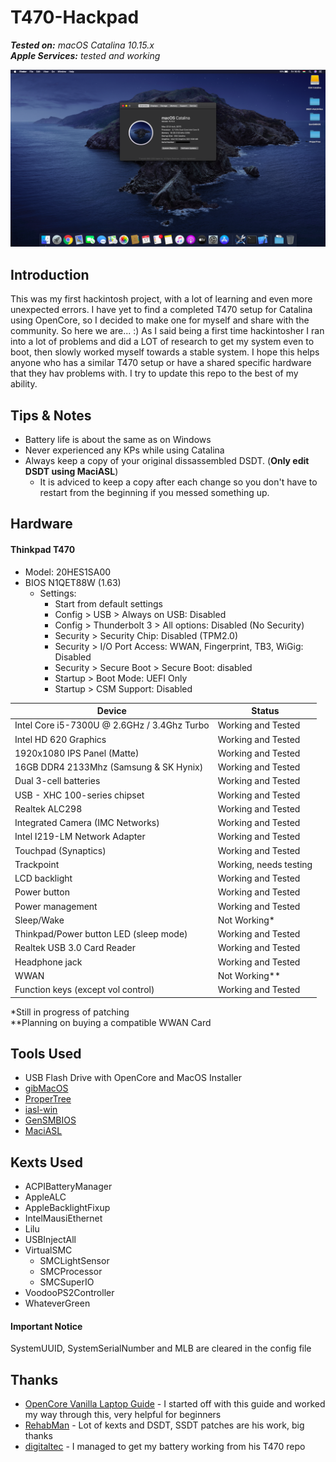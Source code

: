 # T470-Hackpad
***Tested on:*** *macOS Catalina 10.15.x*\
***Apple Services:*** *tested and working*

![macOS Catalina on the ThinkPad T470](/catalina-t470.png)

## Introduction
This was my first hackintosh project, with a lot of learning and even more unexpected errors. I have yet to find a completed T470 setup for Catalina using OpenCore, so I decided to make one for myself and share with the community. So here we are... :) As I said being a first time hackintosher I ran into a lot of problems and did a LOT of research to get my system even to boot, then slowly worked myself towards a stable system. I hope this helps anyone who has a similar T470 setup or have a shared specific hardware that they hav problems with. I try to update this repo to the best of my ability.
## Tips & Notes
- Battery life is about the same as on Windows
- Never experienced any KPs while using Catalina
- Always keep a copy of your original dissassembled DSDT. (**Only edit DSDT using MaciASL**)
  - It is adviced to keep a copy after each change so you don't have to restart from the beginning if you messed something up.
## Hardware
#### Thinkpad T470
- Model: 20HES1SA00
- BIOS N1QET88W (1.63)
  - Settings:
    - Start from default settings
    - Config > USB > Always on USB: Disabled
    - Config > Thunderbolt 3 > All options: Disabled (No Security)
    - Security > Security Chip: Disabled (TPM2.0)
    - Security > I/O Port Access: WWAN, Fingerprint, TB3, WiGig: Disabled
    - Security > Secure Boot > Secure Boot: disabled
    - Startup > Boot Mode: UEFI Only
    - Startup > CSM Support: Disabled

| Device                                      | Status                 |
|---------------------------------------------|------------------------|
| Intel Core i5-7300U @ 2.6GHz / 3.4Ghz Turbo | Working and Tested     |
| Intel HD 620 Graphics                       | Working and Tested     |
| 1920x1080 IPS Panel (Matte)                 | Working and Tested     |
| 16GB DDR4 2133Mhz (Samsung & SK Hynix)      | Working and Tested     |
| Dual 3-cell batteries                       | Working and Tested     |
| USB - XHC 100-series chipset                | Working and Tested     |
| Realtek ALC298                              | Working and Tested     |
| Integrated Camera (IMC Networks)            | Working and Tested     |
| Intel I219-LM Network Adapter               | Working and Tested     |
| Touchpad (Synaptics)                        | Working and Tested     |
| Trackpoint                                  | Working, needs testing |
| LCD backlight                               | Working and Tested     |
| Power button                                | Working and Tested     |
| Power management                            | Working and Tested     |
| Sleep/Wake                                  | Not Working*           |
| Thinkpad/Power button LED (sleep mode)      | Working and Tested     |
| Realtek USB 3.0 Card Reader                 | Working and Tested     |
| Headphone jack                              | Working and Tested     |
| WWAN                                        | Not Working**          |
| Function keys (except vol control)          | Working and Tested     |

\*Still in progress of patching\
\*\*Planning on buying a compatible WWAN Card
## Tools Used
- USB Flash Drive with OpenCore and MacOS Installer
- [gibMacOS](https://github.com/corpnewt/gibMacOS)
- [ProperTree](https://github.com/corpnewt/ProperTree)
- [iasl-win](https://www.acpica.org/downloads/binary-tools)
- [GenSMBIOS](https://github.com/corpnewt/GenSMBIOS)
- [MaciASL](https://bitbucket.org/RehabMan/os-x-maciasl-patchmatic/downloads/)
## Kexts Used
- ACPIBatteryManager
- AppleALC
- AppleBacklightFixup
- IntelMausiEthernet
- Lilu
- USBInjectAll
- VirtualSMC
  - SMCLightSensor
  - SMCProcessor
  - SMCSuperIO
- VoodooPS2Controller
- WhateverGreen
#### Important Notice
SystemUUID, SystemSerialNumber and MLB are cleared in the config file 
## Thanks
- [OpenCore Vanilla Laptop Guide](https://dortania.github.io/vanilla-laptop-guide/) - I started off with this guide and worked my way through this, very helpful for beginners
- [RehabMan](https://github.com/RehabMan) - Lot of kexts and DSDT, SSDT patches are his work, big thanks
- [digitaltec](https://github.com/digitalec/) - I managed to get my battery working from his T470 repo
